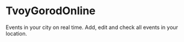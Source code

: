 # TvoyGorodOnline

Events in your city on real time. Add, edit and check all events in your location. 



